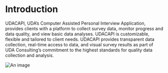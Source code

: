 
# Introduction

UDACAPI, UDA’s Computer Assisted Personal Interview Application, provides clients with a platform to collect survey data, monitor progress and data quality, and view basic data analyses. UDACAPI is customizable, flexible and tailored to client needs. UDACAPI provides transparent data collection, real-time access to data, and visual survey results as part of UDA Consulting’s commitment to the highest standards for quality data collection and analysis.

![An image](/UdacapiProcess.png)
